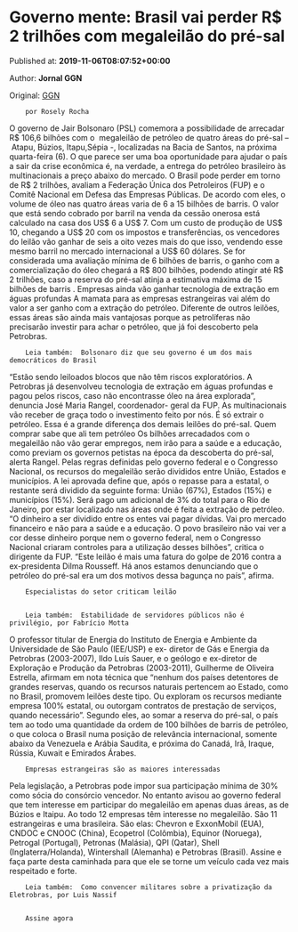 
# Governo mente: Brasil vai perder R$ 2 trilhões com megaleilão do pré-sal

Published at: **2019-11-06T08:07:52+00:00**

Author: **Jornal GGN**

Original: [GGN](https://jornalggn.com.br/petroleo/governo-mente-brasil-vai-perder-r-2-trilhoes-com-megaleilao-do-pre-sal/)


        por Rosely Rocha
      
O governo de Jair Bolsonaro (PSL) comemora a possibilidade de arrecadar R$ 106,6 bilhões com o  megaleilão de petróleo de quatro áreas do pré-sal –  Atapu, Búzios, Itapu,Sépia -, localizadas na Bacia de Santos, na próxima quarta-feira (6).
O que parece ser uma boa oportunidade para ajudar o país a sair da crise econômica é, na verdade, a entrega do petróleo brasileiro às multinacionais a preço abaixo do mercado. O Brasil pode perder em torno de R$ 2 trilhões, avaliam a Federação Única dos Petroleiros (FUP) e o Comitê Nacional em Defesa das Empresas Públicas.
De acordo com eles, o volume de óleo nas quatro áreas varia de 6 a 15 bilhões de barris. O valor que está sendo cobrado por barril na venda da cessão onerosa está calculado na casa dos US$ 6 a US$ 7. Com um custo de produção de US$ 10, chegando a US$ 20 com os impostos e transferências, os vencedores do leilão vão ganhar de seis a oito vezes mais do que isso, vendendo esse mesmo barril no mercado internacional a US$ 60 dólares.
Se for considerada uma avaliação mínima de 6 bilhões de barris, o ganho com a comercialização do óleo chegará a R$ 800 bilhões, podendo atingir até R$ 2 trilhões, caso a reserva do pré-sal atinja a estimativa máxima de 15 bilhões de barris .
Empresas ainda vão ganhar tecnologia de extração em águas profundas
A mamata para as empresas estrangeiras vai além do valor a ser ganho com a extração do petróleo. Diferente de outros leilões, essas áreas são ainda mais vantajosas porque as petrolíferas não precisarão investir para achar o petróleo, que já foi descoberto pela Petrobras.

        Leia também:  Bolsonaro diz que seu governo é um dos mais democráticos do Brasil
      
“Estão sendo leiloados blocos que não têm riscos exploratórios. A Petrobras já desenvolveu tecnologia de extração em águas profundas e pagou pelos riscos, caso não encontrasse óleo na área explorada”, denuncia José Maria Rangel, coordenador- geral da FUP.
As multinacionais vão receber de graça todo o investimento feito por nós. É só extrair o petróleo. Essa é a grande diferença dos demais leilões do pré-sal. Quem comprar sabe que ali tem petróleo
Os bilhões arrecadados com o megaleilão não vão gerar empregos, nem irão para a saúde e a educação, como previam os governos petistas na época da descoberta do pré-sal, alerta Rangel.
Pelas regras definidas pelo governo federal e o Congresso Nacional, os recursos do megaleilão serão divididos entre União, Estados e municípios. A lei aprovada define que, após o repasse para a estatal, o restante será dividido da seguinte forma: União (67%), Estados (15%) e municípios (15%). Será pago um adicional de 3% do total para o Rio de Janeiro, por estar localizado nas áreas onde é feita a extração de petróleo.
“O dinheiro a ser dividido entre os entes vai pagar dívidas. Vai pro mercado financeiro e não para a saúde e a educação. O povo brasileiro não vai ver a cor desse dinheiro porque nem o governo federal, nem o Congresso Nacional criaram controles para a utilização desses bilhões”, critica o dirigente da FUP.
“Este leilão é mais uma fatura do golpe de 2016 contra a ex-presidenta Dilma Rousseff. Há anos estamos denunciando que o petróleo do pré-sal era um dos motivos dessa bagunça no país”, afirma.

        Especialistas do setor criticam leilão
      

        Leia também:  Estabilidade de servidores públicos não é privilégio, por Fabrício Motta
      
O professor titular de Energia do Instituto de Energia e Ambiente da Universidade de São Paulo (IEE/USP) e ex- diretor de Gás e Energia da Petrobras (2003-2007), Ildo Luís Sauer, e o geólogo e ex-diretor de Exploração e Produção da Petrobras (2003-2011), Guilherme de Oliveira Estrella, afirmam em nota técnica que “nenhum dos países detentores de grandes reservas, quando os recursos naturais pertencem ao Estado, como no Brasil, promovem leilões deste tipo. Ou exploram os recursos mediante empresa 100% estatal, ou outorgam contratos de prestação de serviços, quando necessário”.
Segundo eles, ao somar a reserva do pré-sal, o país tem ao todo uma quantidade da ordem de 100 bilhões de barris de petróleo, o que coloca o Brasil numa posição de relevância internacional, somente abaixo da Venezuela e Arábia Saudita, e próxima do Canadá, Irã, Iraque, Rússia, Kuwait e Emirados Árabes.

        Empresas estrangeiras são as maiores interessadas
      
Pela legislação, a Petrobras pode impor sua participação mínima de 30% como sócia do consórcio vencedor. No entanto avisou ao governo federal que tem interesse em participar do megaleilão em apenas duas áreas, as de Búzios e Itaipu.
Ao todo 12 empresas têm interesse no megaleilão. São 11 estrangeiras e uma brasileira. São elas: Chevron e ExxonMobil (EUA), CNDOC e CNOOC (China), Ecopetrol (Colômbia), Equinor (Noruega), Petrogal (Portugal), Petronas (Malásia), QPI (Qatar), Shell (Inglaterra/Holanda), Wintershall (Alemanha) e Petrobras (Brasil).
Assine e faça parte desta caminhada para que ele se torne um veículo cada vez mais respeitado e forte.

        Leia também:  Como convencer militares sobre a privatização da Eletrobras, por Luis Nassif
      

        Assine agora
      
